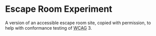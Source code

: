 # Escape Room Experiment
A version of an accessible escape room site, copied with permission, to help with conformance testing of <abbr title="W3C Accessibility Guidelines">WCAG</abbr> 3.
